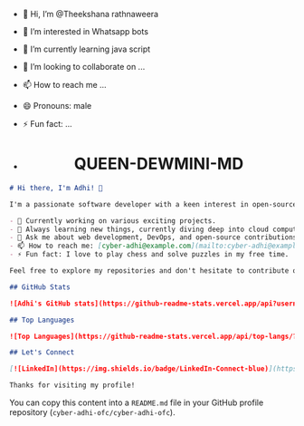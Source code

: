 - 👋 Hi, I’m @Theekshana rathnaweera
- 👀 I’m interested in Whatsapp bots
- 🌱 I’m currently learning java script
- 💞️ I’m looking to collaborate on ...
- 📫 How to reach me ...
- 😄 Pronouns: male
- ⚡ Fun fact: ...

- <h1 align="center">QUEEN-DEWMINI-MD</h1>


<!---
cyber-adhi-ofc/cyber-adhi-ofc is a ✨ special ✨ repository because its `README.md` (this file) appears on your GitHub profile.
You can click the Preview link to take a look at your changes.
--->

````markdown name=README.md
# Hi there, I'm Adhi! 👋

I'm a passionate software developer with a keen interest in open-source projects and innovative technologies. Here's a little bit about me:

- 🔭 Currently working on various exciting projects.
- 🌱 Always learning new things, currently diving deep into cloud computing and AI.
- 💬 Ask me about web development, DevOps, and open-source contributions.
- 📫 How to reach me: [cyber-adhi@example.com](mailto:cyber-adhi@example.com)
- ⚡ Fun fact: I love to play chess and solve puzzles in my free time.

Feel free to explore my repositories and don't hesitate to contribute or provide feedback!

## GitHub Stats

![Adhi's GitHub stats](https://github-readme-stats.vercel.app/api?username=cyber-adhi-ofc&show_icons=true&theme=radical)

## Top Languages

![Top Languages](https://github-readme-stats.vercel.app/api/top-langs/?username=cyber-adhi-ofc&layout=compact&theme=radical)

## Let's Connect

[![LinkedIn](https://img.shields.io/badge/LinkedIn-Connect-blue)](https://www.linkedin.com/in/cyber-adhi)

Thanks for visiting my profile!
````

You can copy this content into a `README.md` file in your GitHub profile repository (`cyber-adhi-ofc/cyber-adhi-ofc`).
